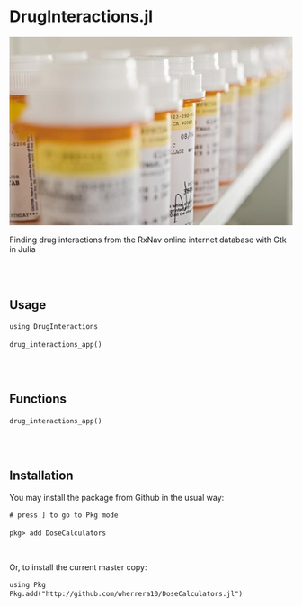 # DrugInteractions.jl

<img src="https://github.com/wherrera10/DrugInteractions.jl/blob/main/docs/src/bottles-from-nih-twitter.png">

Finding drug interactions from the RxNav online internet database with Gtk in Julia

<br /><br />

## Usage
    
    using DrugInteractions

    drug_interactions_app()
    
<br /><br />

## Functions

    drug_interactions_app()


<br /><br />
  
## Installation
                                   
You may install the package from Github in the usual way:
<br />

    # press ] to go to Pkg mode
  
    pkg> add DoseCalculators
      
 <br />
  
 Or, to install the current master copy:
    
    using Pkg
    Pkg.add("http://github.com/wherrera10/DoseCalculators.jl")                          
  
 <br /> 
 

